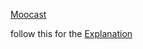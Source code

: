 [Moocast](http://www.usaco.org/index.php?cpid=668&page=viewproblem2&utm_source=pocket_mylist)

follow this for the  [Explanation](/LeetCode/graph/detonate_maximum_bomb.md)
